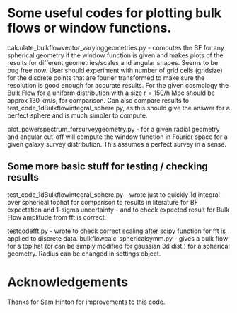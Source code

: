 

# Some useful codes for plotting bulk flows or window functions.

calculate_bulkflowvector_varyinggeometries.py - computes the BF for any spherical geometry if the window function is given and makes plots of the results for different geometries/scales and angular shapes. Seems to be bug free now. User should experiment with number of grid cells (gridsize) for the discrete points that are fourier transformed to make sure the resolution is good enough for accurate results. For the given cosmology the Bulk Flow for a uniform distribution with a size r = 150/h Mpc should be approx 130 km/s, for comparison. Can also compare results to test_code_1dBulkflowintegral_sphere.py, as this should give the answer for a perfect sphere and is much simpler to compute.
	
 
plot_powerspectrum_forsurveygeometry.py - for a given radial geometry and angular cut-off will compute the window function in Fourier space for a given galaxy survey distribution. This assumes a perfect survey in a sense.


## Some more basic stuff for testing / checking results

test_code_1dBulkflowintegral_sphere.py - wrote just to quickly 1d integral over spherical tophat for comparison to results in literature for BF expectation and 1-sigma uncertainty - and to check expected result for Bulk Flow amplitude from fft is correct.
	
testcodefft.py - wrote to check correct scaling after scipy function for fft is applied to discrete data.
	bulkflowcalc_sphericalsymm.py - gives a bulk flow for a top hat (or can be simply modified for gaussian 3d dist.) for a spherical geometry. Radius can be changed in settings object.


# Acknowledgements 

Thanks for Sam Hinton for improvements to this code. 
